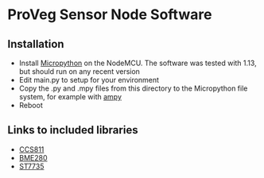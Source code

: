 # ProVeg Sensor Node Software

## Installation

* Install [Micropython](https://micropython.org/download/esp8266/) on the NodeMCU. The software was tested with 1.13, but should run on any recent version
* Edit main.py to setup for your environment
* Copy the .py and .mpy files from this directory to the Micropython file system, for example with [ampy](https://github.com/scientifichackers/ampy)
* Reboot

## Links to included libraries

* [CCS811](https://github.com/Notthemarsian/CCS811)
* [BME280](https://github.com/robert-hh/BME280)
* [ST7735](https://github.com/cheungbx/st7735-esp8266-micropython)